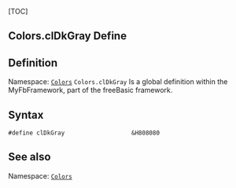 [TOC]
## Colors.clDkGray Define

## Definition
Namespace: [`Colors`](Colors.md)
`Colors.clDkGray` Is a global definition within the MyFbFramework, part of the freeBasic framework.
## Syntax

```freeBasic
#define clDkGray                   &H808080
```

## See also
Namespace: [`Colors`](Colors.md)
